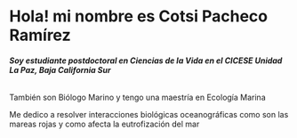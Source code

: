 # Hola! mi nombre es Cotsi Pacheco Ramírez
###### **Soy estudiante postdoctoral en Ciencias de la Vida en el CICESE Unidad La Paz, Baja California Sur**

También son Biólogo Marino y tengo una maestría en Ecología Marina

Me dedico a resolver interacciones biológicas oceanográficas como son las mareas rojas y como afecta la eutrofización del mar 

